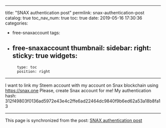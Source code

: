 
---
title: "SNAX authentication post"
permlink: snax-authentication-post
catalog: true
toc_nav_num: true
toc: true
date: 2019-05-16 17:30:36
categories:
- free-snaxaccount
tags:
- free-snaxaccount
thumbnail: 
sidebar:
    right:
        sticky: true
widgets:
    -
        type: toc
        position: right
---


I want to link my Steem account with my account on Snax blockchain using https://snax.one
Please, create Snax account for me!
My authentication hash: 312f49803f0136ad5972e43e4c2ffe6ad22464dc9840f9b6ed62a53a18b8fa13

- - -

This page is synchronized from the post: [SNAX authentication post](https://steemit.com/@team-cn/snax-authentication-post)
